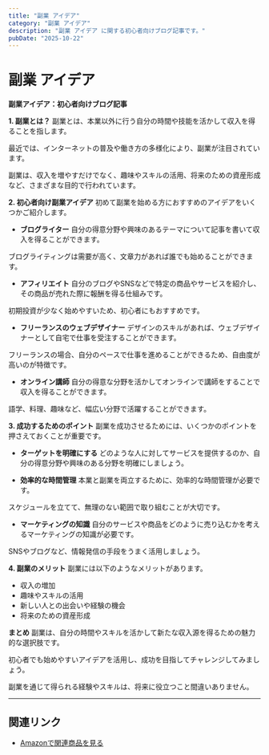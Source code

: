 ```yaml
---
title: "副業 アイデア"
category: "副業 アイデア"
description: "副業 アイデア に関する初心者向けブログ記事です。"
pubDate: "2025-10-22"
---
```


# 副業 アイデア

**副業アイデア：初心者向けブログ記事**

**1. 副業とは？**
副業とは、本業以外に行う自分の時間や技能を活かして収入を得ることを指します。

最近では、インターネットの普及や働き方の多様化により、副業が注目されています。

副業は、収入を増やすだけでなく、趣味やスキルの活用、将来のための資産形成など、さまざまな目的で行われています。



**2. 初心者向け副業アイデア**
初めて副業を始める方におすすめのアイデアをいくつかご紹介します。



- **ブログライター**
自分の得意分野や興味のあるテーマについて記事を書いて収入を得ることができます。

ブログライティングは需要が高く、文章力があれば誰でも始めることができます。



- **アフィリエイト**
自分のブログやSNSなどで特定の商品やサービスを紹介し、その商品が売れた際に報酬を得る仕組みです。

初期投資が少なく始めやすいため、初心者にもおすすめです。



- **フリーランスのウェブデザイナー**
デザインのスキルがあれば、ウェブデザイナーとして自宅で仕事を受注することができます。

フリーランスの場合、自分のペースで仕事を進めることができるため、自由度が高いのが特徴です。



- **オンライン講師**
自分の得意な分野を活かしてオンラインで講師をすることで収入を得ることができます。

語学、料理、趣味など、幅広い分野で活躍することができます。



**3. 成功するためのポイント**
副業を成功させるためには、いくつかのポイントを押さえておくことが重要です。



- **ターゲットを明確にする**
どのような人に対してサービスを提供するのか、自分の得意分野や興味のある分野を明確にしましょう。



- **効率的な時間管理**
本業と副業を両立するために、効率的な時間管理が必要です。

スケジュールを立てて、無理のない範囲で取り組むことが大切です。



- **マーケティングの知識**
自分のサービスや商品をどのように売り込むかを考えるマーケティングの知識が必要です。

SNSやブログなど、情報発信の手段をうまく活用しましょう。



**4. 副業のメリット**
副業には以下のようなメリットがあります。



- 収入の増加
- 趣味やスキルの活用
- 新しい人との出会いや経験の機会
- 将来のための資産形成

**まとめ**
副業は、自分の時間やスキルを活かして新たな収入源を得るための魅力的な選択肢です。

初心者でも始めやすいアイデアを活用し、成功を目指してチャレンジしてみましょう。

副業を通じて得られる経験やスキルは、将来に役立つこと間違いありません。



---

## 関連リンク

- [Amazonで関連商品を見る](https://www.amazon.co.jp/s?k=%E5%89%AF%E6%A5%AD+%E3%82%A2%E3%82%A4%E3%83%87%E3%82%A2&tag=autowritehubai-22)
